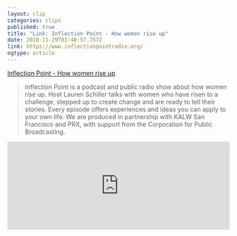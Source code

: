 ```yaml
---
layout: clip 
categories: clips 
published: true 
title: "Link: Inflection Point - How women rise up" 
date: 2018-11-29T03:40:57.757Z 
link: https://www.inflectionpointradio.org/ 
ogtype: article 
---
```

[ Inflection Point - How women rise up ]( https://www.inflectionpointradio.org/ ) 
> Inflection Point is a podcast and public radio show about how women rise up. Host Lauren Schiller talks with women who have risen to a challenge, stepped up to create change and are ready to tell their stories. Every episode offers experiences and ideas you can apply to your own life. We are produced in partnership with KALW San Francisco and PRX, with support from the Corporation for Public Broadcasting. 

<iframe frameborder="0" height="200" scrolling="no" src="https://embed.radiopublic.com/e?if=inflection-point-with-lauren-schi-6NkYz8" width="100%"></iframe>

